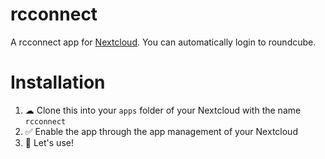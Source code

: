 # rcconnect
A rcconnect app for [Nextcloud](http://nextcloud.com). You can automatically login to roundcube.


# Installation

1. ☁ Clone this into your `apps` folder of your Nextcloud with the name `rcconnect`
2. ✅ Enable the app through the app management of your Nextcloud
3. 🎉 Let's use!

